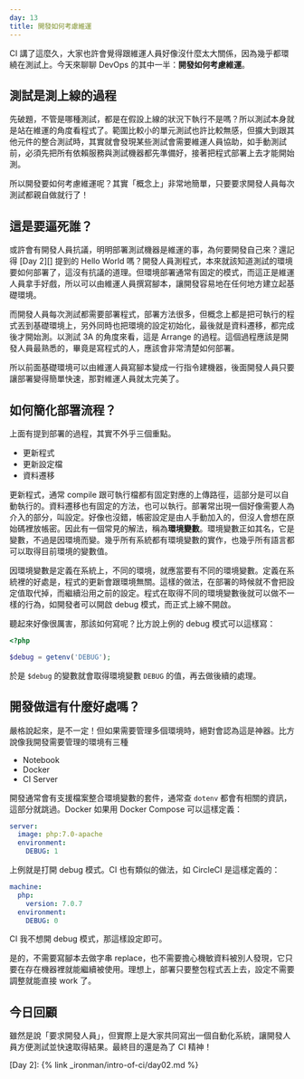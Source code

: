 ```yaml
---
day: 13
title: 開發如何考慮維運 
---
```


CI 講了這麼久，大家也許會覺得跟維運人員好像沒什麼太大關係，因為幾乎都環繞在測試上。今天來聊聊 DevOps 的其中一半：**開發如何考慮維運**。

## 測試是測上線的過程

先破題，不管是哪種測試，都是在假設上線的狀況下執行不是嗎？所以測試本身就是站在維運的角度看程式了。範圍比較小的單元測試也許比較無感，但擴大到跟其他元件的整合測試時，其實就會發現某些測試會需要維運人員協助，如手動測試前，必須先把所有依賴服務與測試機器都先準備好，接著把程式部署上去才能開始測。

所以開發要如何考慮維運呢？其實「概念上」非常地簡單，只要要求開發人員每次測試都親自做就行了！

## 這是要逼死誰？

或許會有開發人員抗議，明明部署測試機器是維運的事，為何要開發自己來？還記得 [Day 2][] 提到的 Hello World 嗎？開發人員測程式，本來就該知道測試的環境要如何部署了，這沒有抗議的道理。但環境部署通常有固定的模式，而這正是維運人員拿手好戲，所以可以由維運人員撰寫腳本，讓開發容易地在任何地方建立起基礎環境。

而開發人員每次測試都需要部署程式，部署方法很多，但概念上都是把可執行的程式丟到基礎環境上，另外同時也把環境的設定初始化，最後就是資料遷移，都完成後才開始測。以測試 3A 的角度來看，這是 Arrange 的過程。這個過程應該是開發人員最熟悉的，畢竟是寫程式的人，應該會非常清楚如何部署。

所以前面基礎環境可以由維運人員寫腳本變成一行指令建機器，後面開發人員只要讓部署變得簡單快速，那對維運人員就太完美了。

## 如何簡化部署流程？

上面有提到部署的過程，其實不外乎三個重點。

* 更新程式
* 更新設定檔
* 資料遷移

更新程式，通常 compile 跟可執行檔都有固定對應的上傳路徑，這部分是可以自動執行的。資料遷移也有固定的方法，也可以執行。部署常出現一個好像需要人為介入的部分，叫設定。好像也沒錯，帳密設定是由人手動加入的，但沒人會想在原始碼裡放帳密。因此有一個常見的解法，稱為**環境變數**。環境變數正如其名，它是變數，不過是因環境而變。幾乎所有系統都有環境變數的實作，也幾乎所有語言都可以取得目前環境的變數值。

因環境變數是定義在系統上，不同的環境，就應當要有不同的環境變數。定義在系統裡的好處是，程式的更新會跟環境無關。這樣的做法，在部署的時候就不會把設定值取代掉，而繼續沿用之前的設定。程式在取得不同的環境變數後就可以做不一樣的行為，如開發者可以開啟 debug 模式，而正式上線不開啟。

聽起來好像很厲害，那該如何寫呢？比方說上例的 debug 模式可以這樣寫：

```php
<?php

$debug = getenv('DEBUG');
```

於是 `$debug` 的變數就會取得環境變數 `DEBUG` 的值，再去做後續的處理。

## 開發做這有什麼好處嗎？

嚴格說起來，是不一定！但如果需要管理多個環境時，絕對會認為這是神器。比方說像我開發需要管理的環境有三種

* Notebook
* Docker
* CI Server

開發通常會有支援檔案整合環境變數的套件，通常查 `dotenv` 都會有相關的資訊，這部分就跳過。Docker 如果用 Docker Compose 可以這樣定義：

```yaml
server:
  image: php:7.0-apache
  environment:
    DEBUG: 1
```

上例就是打開 debug 模式。CI 也有類似的做法，如 CircleCI 是這樣定義的：

```yaml
machine:
  php:
    version: 7.0.7
  environment:
    DEBUG: 0
```

CI 我不想開 debug 模式，那這樣設定即可。

是的，不需要寫腳本去做字串 replace，也不需要擔心機敏資料被別人發現，它只要在存在機器裡就能繼續被使用。理想上，部署只要整包程式丟上去，設定不需要調整就能直接 work 了。

## 今日回顧

雖然是說「要求開發人員」，但實際上是大家共同寫出一個自動化系統，讓開發人員方便測試並快速取得結果。最終目的還是為了 CI 精神！

[Day 2]: {% link _ironman/intro-of-ci/day02.md %}
